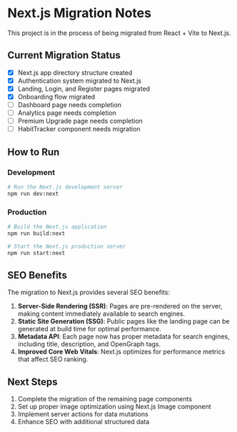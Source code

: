 
# Next.js Migration Notes

This project is in the process of being migrated from React + Vite to Next.js.

## Current Migration Status

- [x] Next.js app directory structure created
- [x] Authentication system migrated to Next.js
- [x] Landing, Login, and Register pages migrated
- [x] Onboarding flow migrated
- [ ] Dashboard page needs completion
- [ ] Analytics page needs completion
- [ ] Premium Upgrade page needs completion
- [ ] HabitTracker component needs migration

## How to Run

### Development

```bash
# Run the Next.js development server
npm run dev:next
```

### Production

```bash
# Build the Next.js application
npm run build:next

# Start the Next.js production server
npm run start:next
```

## SEO Benefits

The migration to Next.js provides several SEO benefits:

1. **Server-Side Rendering (SSR)**: Pages are pre-rendered on the server, making content immediately available to search engines.
2. **Static Site Generation (SSG)**: Public pages like the landing page can be generated at build time for optimal performance.
3. **Metadata API**: Each page now has proper metadata for search engines, including title, description, and OpenGraph tags.
4. **Improved Core Web Vitals**: Next.js optimizes for performance metrics that affect SEO ranking.

## Next Steps

1. Complete the migration of the remaining page components
2. Set up proper image optimization using Next.js Image component
3. Implement server actions for data mutations
4. Enhance SEO with additional structured data
